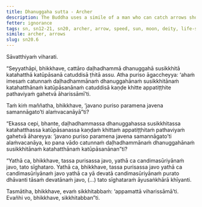 ```yaml
---
title: Dhanuggaha sutta - Archer
description: The Buddha uses a simile of a man who can catch arrows shot by well-trained archers before they touch the ground to illustrate that life-sustaining conditions wear away faster than that.
fetter: ignorance
tags: sn, sn12-21, sn20, archer, arrow, speed, sun, moon, deity, life-sustaining conditions, life force, diligence
simile: archer, arrows
slug: sn20.6
---
```


Sāvatthiyaṁ viharati.

“Seyyathāpi, bhikkhave, cattāro daḷhadhammā dhanuggahā susikkhitā katahatthā katūpāsanā catuddisā ṭhitā assu. Atha puriso āgaccheyya: ‘ahaṁ imesaṁ catunnaṁ daḷhadhammānaṁ dhanuggahānaṁ susikkhitānaṁ katahatthānaṁ katūpāsanānaṁ catuddisā kaṇḍe khitte appatiṭṭhite pathaviyaṁ gahetvā āharissāmī’ti.

Taṁ kiṁ maññatha, bhikkhave, ‘javano puriso paramena javena samannāgato’ti alaṁvacanāyā”ti?

“Ekassa cepi, bhante, daḷhadhammassa dhanuggahassa susikkhitassa katahatthassa katūpāsanassa kaṇḍaṁ khittaṁ appatiṭṭhitaṁ pathaviyaṁ gahetvā āhareyya: ‘javano puriso paramena javena samannāgato’ti alaṁvacanāya, ko pana vādo catunnaṁ daḷhadhammānaṁ dhanuggahānaṁ susikkhitānaṁ katahatthānaṁ katūpāsanānan”ti?

“Yathā ca, bhikkhave, tassa purisassa javo, yathā ca candimasūriyānaṁ javo, tato sīghataro. Yathā ca, bhikkhave, tassa purisassa javo yathā ca candimasūriyānaṁ javo yathā ca yā devatā candimasūriyānaṁ purato dhāvanti tāsaṁ devatānaṁ javo, (…) tato sīghataraṁ āyusaṅkhārā khīyanti.

Tasmātiha, bhikkhave, evaṁ sikkhitabbaṁ: ‘appamattā viharissāmā’ti. Evañhi vo, bhikkhave, sikkhitabban”ti.
